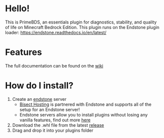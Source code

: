# Hello!
This is PrimeBDS, an essentials plugin for diagnostics, stability, and quality of life on Minecraft Bedrock Edition.
This plugin runs on the Endstone plugin loader: https://endstone.readthedocs.io/en/latest/

# Features
The full documentation can be found on the [wiki](https://github.com/PrimeStrat/primebds/wiki)

# How do I install?
1. Create an [endstone](https://endstone.readthedocs.io/en/latest/) server
   - [Bisect Hosting](https://www.bisecthosting.com/) is partnered with Endstone and supports all of the setup for an Endstone server!
   - Endstone servers allow you to install plugins without losing any vanilla features, find out more [here](https://endstone.readthedocs.io/en/latest/)
3. Download the .whl file from the latest [release](https://github.com/PrimeStrat/primebds/releases)
4. Drag and drop it into your plugins folder
